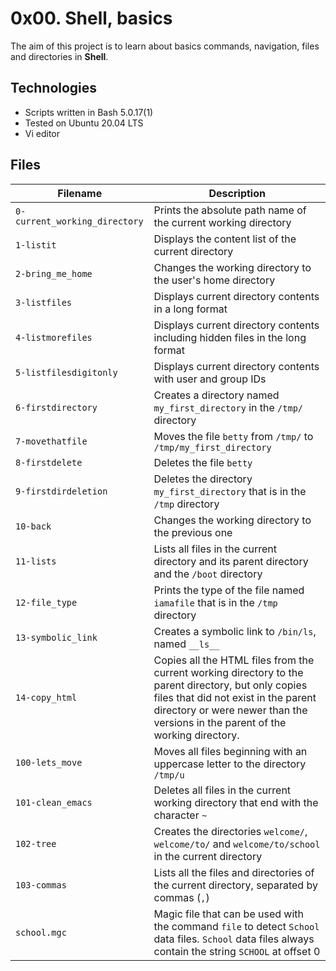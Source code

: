 # 0x00. Shell, basics

The aim of this project is to learn about basics commands, navigation, files and directories in **Shell**.

## Technologies
* Scripts written in Bash 5.0.17(1)
* Tested on Ubuntu 20.04 LTS
* Vi editor

## Files

| Filename | Description |
| -------- | ----------- |
| `0-current_working_directory` | Prints the absolute path name of the current working directory |
| `1-listit` | Displays the content list of the current directory |
| `2-bring_me_home` | Changes the working directory to the user's home directory |
| `3-listfiles` | Displays current directory contents in a long format |
| `4-listmorefiles` | Displays current directory contents including hidden files in the long format |
| `5-listfilesdigitonly` | Displays current directory contents with user and group IDs |
| `6-firstdirectory` | Creates a directory named `my_first_directory` in the `/tmp/` directory |
| `7-movethatfile` | Moves the file `betty` from `/tmp/` to `/tmp/my_first_directory` |
| `8-firstdelete` | Deletes the file `betty` |
| `9-firstdirdeletion` | Deletes the directory `my_first_directory` that is in the `/tmp` directory |
| `10-back` | Changes the working directory to the previous one |
| `11-lists` | Lists all files in the current directory and its parent directory and the `/boot` directory |
| `12-file_type` | Prints the type of the file named `iamafile` that is in the `/tmp` directory |
| `13-symbolic_link` | Creates a symbolic link to `/bin/ls`, named `__ls__` |
| `14-copy_html` | Copies all the HTML files from the current working directory to the parent directory, but only copies files that did not exist in the parent directory or were newer than the versions in the parent of the working directory. |
| `100-lets_move` | Moves all files beginning with an uppercase letter to the directory `/tmp/u` |
| `101-clean_emacs` | Deletes all files in the current working directory that end with the character `~` |
| `102-tree` | Creates the directories `welcome/`, `welcome/to/` and `welcome/to/school` in the current directory |
| `103-commas` | Lists all the files and directories of the current directory, separated by commas (`,`) |
| `school.mgc` | Magic file that can be used with the command `file` to detect `School` data files. `School` data files always contain the string `SCHOOL` at offset 0 |
